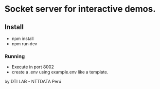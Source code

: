 # Socket server for interactive demos.

## Install
* npm install
* npm run dev

### Running
* Execute in port 8002
* create a .env using example.env like a template.

by DTI LAB - NTTDATA Perú